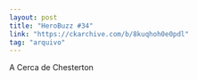 ```yaml
---
layout: post
title: "HeroBuzz #34"
link: "https://ckarchive.com/b/8kuqhoh0e0pdl"
tag: "arquivo"
---
```

A Cerca de Chesterton

